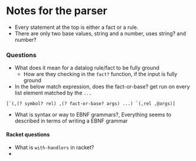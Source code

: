 # Notes for the parser

- Every statement at the top is either a fact or a rule.
- There are only two base values, string and a number, uses string? and number? 


### Questions
- What does it mean for a datalog rule/fact to be fully ground
    - How are they checking in the `fact?` function, if the input is fully ground
- In the below match expression, does the fact-or-base? get run on every list element matched by the `...`    
```racket
[`(,(? symbol? rel) ,(? fact-or-base? args) ...) `(,rel ,@args)]
```
- What is syntax or way to EBNF grammars?, Everything seems to described in terms of writing a EBNF grammar


#### Racket questions
- What is `with-handlers` in racket?
- 


